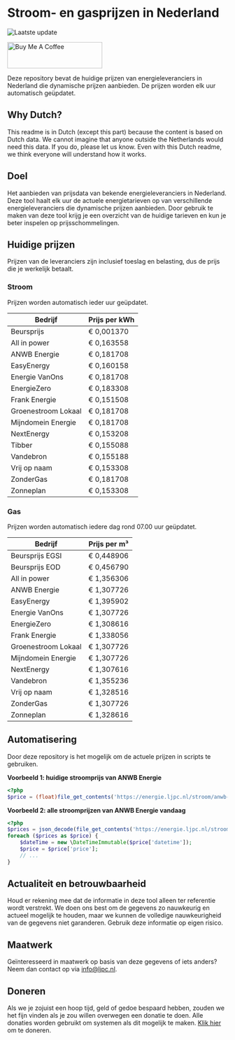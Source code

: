 # Stroom- en gasprijzen in Nederland

![Laatste update](https://img.shields.io/badge/laatste%20update-2024--11--24%2008%3A00%20CET-brightgreen)

<a href="https://www.buymeacoffee.com/Lars-" target="_blank"><img src="https://cdn.buymeacoffee.com/buttons/v2/default-orange.png" alt="Buy Me A Coffee" height="60" style="height: 60px !important;width: 217px !important;" ></a>

Deze repository bevat de huidige prijzen van energieleveranciers in Nederland die dynamische prijzen aanbieden. De prijzen worden elk uur automatisch geüpdatet.

## Why Dutch?

This readme is in Dutch (except this part) because the content is based on Dutch data. We cannot imagine that anyone outside the Netherlands would need this data. If you do, please let us know. Even with this Dutch readme, we think
everyone will understand how it works.

## Doel

Het aanbieden van prijsdata van bekende energieleveranciers in Nederland. Deze tool haalt elk uur de actuele energietarieven op van verschillende energieleveranciers die dynamische prijzen aanbieden. Door gebruik te maken van deze tool
krijg je een overzicht van de huidige tarieven en kun je beter inspelen op prijsschommelingen.

## Huidige prijzen

Prijzen van de leveranciers zijn inclusief toeslag en belasting, dus de prijs die je werkelijk betaalt.

### Stroom

Prijzen worden automatisch ieder uur geüpdatet.

 Bedrijf | Prijs per kWh 
---------|---------------
Beursprijs | € 0,001370
All in power | € 0,163558
ANWB Energie | € 0,181708
EasyEnergy | € 0,160158
Energie VanOns | € 0,181708
EnergieZero | € 0,183308
Frank Energie | € 0,151508
Groenestroom Lokaal | € 0,181708
Mijndomein Energie | € 0,181708
NextEnergy | € 0,153208
Tibber | € 0,155088
Vandebron | € 0,155188
Vrij op naam | € 0,153308
ZonderGas | € 0,181708
Zonneplan | € 0,153308


### Gas

Prijzen worden automatisch iedere dag rond 07.00 uur geüpdatet.

 Bedrijf | Prijs per m³ 
---------|--------------
Beursprijs EGSI | € 0,448906
Beursprijs EOD | € 0,456790
All in power | € 1,356306
ANWB Energie | € 1,307726
EasyEnergy | € 1,395902
Energie VanOns | € 1,307726
EnergieZero | € 1,308616
Frank Energie | € 1,338056
Groenestroom Lokaal | € 1,307726
Mijndomein Energie | € 1,307726
NextEnergy | € 1,307616
Vandebron | € 1,355236
Vrij op naam | € 1,328516
ZonderGas | € 1,307726
Zonneplan | € 1,328616


## Automatisering

Door deze repository is het mogelijk om de actuele prijzen in scripts te gebruiken.

**Voorbeeld 1: huidige stroomprijs van ANWB Energie**

```php
<?php
$price = (float)file_get_contents('https://energie.ljpc.nl/stroom/anwb-energie-nu.txt');

```

**Voorbeeld 2: alle stroomprijzen van ANWB Energie vandaag**

```php
<?php
$prices = json_decode(file_get_contents('https://energie.ljpc.nl/stroom/all-in-power-vandaag.json'),true);
foreach ($prices as $price) {
    $dateTime = new \DateTimeImmutable($price['datetime']);
    $price = $price['price'];
    // ...
}
```

## Actualiteit en betrouwbaarheid

Houd er rekening mee dat de informatie in deze tool alleen ter referentie wordt verstrekt. We doen ons best om de gegevens zo nauwkeurig en actueel mogelijk te houden, maar we kunnen de volledige nauwkeurigheid van de gegevens niet
garanderen. Gebruik deze informatie op eigen risico.

## Maatwerk

Geïnteresseerd in maatwerk op basis van deze gegevens of iets anders? Neem dan contact op
via [info@ljpc.nl](mailto:info@ljpc.nl?subject=Energie%20prijzen).

## Doneren

Als we je zojuist een hoop tijd, geld of gedoe bespaard hebben, zouden we het fijn vinden als je zou willen overwegen een
donatie te doen. Alle donaties worden gebruikt om systemen als dit mogelijk te
maken. [Klik hier](https://www.buymeacoffee.com/Lars-) om te doneren.
